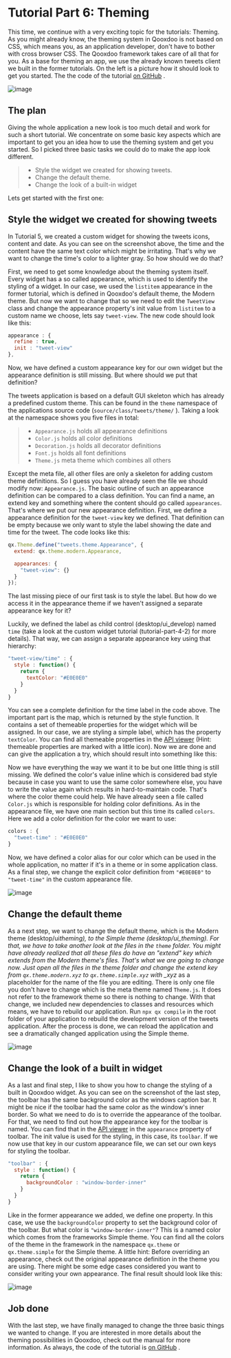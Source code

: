 # Tutorial Part 6: Theming

This time, we continue with a very exciting topic for the tutorials: Theming. As
you might already know, the theming system in Qooxdoo is not based on CSS, which
means you, as an application developer, don't have to bother with cross browser
CSS. The Qooxdoo framework takes care of all that for you. As a base for theming
an app, we use the already known tweets client we built in the former tutorials.
On the left is a picture how it should look to get you started. The the code of
the tutorial
[on GitHub](https://github.com/qooxdoo/qxl.tweet-tutorial/tree/master/tweets/step4.2.1)
.

![image](step42.png)

## The plan

Giving the whole application a new look is too much detail and work for such a
short tutorial. We concentrate on some basic key aspects which are important to
get you an idea how to use the theming system and get you started. So I picked
three basic tasks we could do to make the app look different.

> - Style the widget we created for showing tweets.
> - Change the default theme.
> - Change the look of a built-in widget

Lets get started with the first one:

## Style the widget we created for showing tweets

In Tutorial 5, we created a custom widget for showing the tweets icons, content
and date. As you can see on the screenshot above, the time and the content have
the same text color which might be irritating. That's why we want to change the
time's color to a lighter gray. So how should we do that?

First, we need to get some knowledge about the theming system itself. Every
widget has a so called appearance, which is used to identify the styling of a
widget. In our case, we used the `listitem` appearance in the former tutorial,
which is defined in Qooxdoo's default theme, the Modern theme. But now we want
to change that so we need to edit the `TweetView` class and change the
appearance property's init value from `listitem` to a custom name we choose,
lets say `tweet-view`. The new code should look like this:

```javascript
appearance : {
  refine : true,
  init : "tweet-view"
},
```

Now, we have defined a custom appearance key for our own widget but the
appearance definition is still missing. But where should we put that definition?

The tweets application is based on a default GUI skeleton which has already a
predefined custom theme. This can be found in the `theme` namespace of the
applications source code (`source/class/tweets/theme/` ). Taking a look at the
namespace shows you five files in total:

> - `Appearance.js` holds all appearance definitions
> - `Color.js` holds all color definitions
> - `Decoration.js` holds all decorator definitions
> - `Font.js` holds all font definitions
> - `Theme.js` meta theme which combines all others

Except the meta file, all other files are only a skeleton for adding custom
theme definitions. So I guess you have already seen the file we should modify
now: `Appearance.js`. The basic outline of such an appearance definition can be
compared to a class definition. You can find a name, an extend key and something
where the content should go called `appearances`. That's where we put our new
appearance definition. First, we define a appearance definition for the
`tweet-view` key we defined. That definition can be empty because we only want
to style the label showing the date and time for the tweet. The code looks like
this:

```javascript
qx.Theme.define("tweets.theme.Appearance", {
  extend: qx.theme.modern.Appearance,

  appearances: {
    "tweet-view": {}
  }
});
```

The last missing piece of our first task is to style the label. But how do we
access it in the appearance theme if we haven't assigned a separate appearance
key for it?

Luckily, we defined the label as child control (desktop/ui_develop) named `time`
(take a look at the custom widget tutorial (tutorial-part-4-2) for more
details). That way, we can assign a separate appearance key using that
hierarchy:

```javascript
"tweet-view/time" : {
  style : function() {
    return {
      textColor: "#E0E0E0"
    }
  }
}
```

You can see a complete definition for the time label in the code above. The
important part is the map, which is returned by the style function. It contains
a set of themeable properties for the widget which will be assigned. In our
case, we are styling a simple label, which has the property `textColor`. You can
find all themeable properties in the
[API viewer](apps://apiviewer/#qx.ui.core.Widget~textColor) (Hint: themeable
properties are marked with a little icon). Now we are done and can give the
application a try, which should result into something like this:

Now we have everything the way we want it to be but one little thing is still
missing. We defined the color's value inline which is considered bad style
because in case you want to use the same color somewhere else, you have to write
the value again which results in hard-to-maintain code. That's where the color
theme could help. We have already seen a file called `Color.js` which is
responsible for holding color definitions. As in the appearance file, we have
one main section but this time its called `colors`. Here we add a color
definition for the color we want to use:

```javascript
colors : {
  "tweet-time" : "#E0E0E0"
}
```

Now, we have defined a color alias for our color which can be used in the whole
application, no matter if it's in a theme or in some application class. As a
final step, we change the explicit color definition from `"#E0E0E0"` to
`"tweet-time"` in the custom appearance file.

![image](tutorial_4_2_1-2.png)

## Change the default theme

As a next step, we want to change the default theme, which is the Modern theme
(desktop/ui*theming), to the Simple theme (desktop/ui_theming). For that, we
have to take another look at the files in the `theme` folder. You might have
already realized that all these files do have an "extend" key which extends from
the Modern theme's files. That's what we are going to change now. Just open all
the files in the theme folder and change the extend key from
`qx.theme.modern.xyz` to `qx.theme.simple.xyz` with \_xyz* as a placeholder for
the name of the file you are editing. There is only one file you don't have to
change which is the meta theme named `Theme.js`. It does not refer to the
framework theme so there is nothing to change. With that change, we included new
dependencies to classes and resources which means, we have to rebuild our
application. Run `npx qx compile` in the root folder of your application to
rebuild the development version of the tweets application. After the process is
done, we can reload the application and see a dramatically changed application
using the Simple theme.

![image](tutorial_4_2_1-3.png)

## Change the look of a built in widget

As a last and final step, I like to show you how to change the styling of a
built in Qooxdoo widget. As you can see on the screenshot of the last step, the
toolbar has the same background color as the windows caption bar. It might be
nice if the toolbar had the same color as the window's inner border. So what we
need to do is to override the appearance of the toolbar. For that, we need to
find out how the appearance key for the toolbar is named. You can find that in
the [API viewer](apps://apiviewer/#qx.ui.toolbar.ToolBar~appearance) in the
`appearance` property of toolbar. The init value is used for the styling, in
this case, its `toolbar`. If we now use that key in our custom appearance file,
we can set our own keys for styling the toolbar.

```javascript
"toolbar" : {
  style : function() {
    return {
      backgroundColor : "window-border-inner"
    }
  }
}
```

Like in the former appearance we added, we define one property. In this case, we
use the `backgroundColor` property to set the background color of the toolbar.
But what color is `"window-border-inner"`? This is a named color which comes
from the frameworks Simple theme. You can find all the colors of the theme in
the framework in the namespace `qx.theme` or `qx.theme.simple` for the Simple
theme. A little hint: Before overriding an appearance, check out the original
appearance definition in the theme you are using. There might be some edge cases
considered you want to consider writing your own appearance. The final result
should look like this:

![image](tutorial_4_2_1-4.png)

## Job done

With the last step, we have finally managed to change the three basic things we
wanted to change. If you are interested in more details about the theming
possibilities in Qooxdoo, check out the manual for more information. As always,
the code of the tutorial is
[on GitHub](https://github.com/qooxdoo/qxl.tweet-tutorial/tree/master/tweets/step4.2.1)
.
